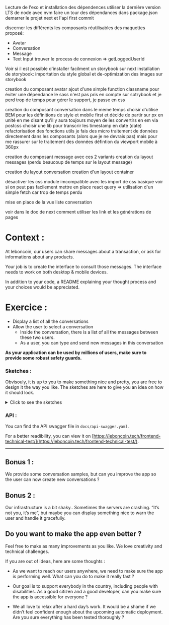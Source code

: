 Lecture de l'exo et installation des dépendences
utiliser la dernière version LTS de node avec nvm
faire un tour des dépendances dans package.json
demarrer le projet next et l'api
first commit

discerner les différents les composants réutilisables des maquettes proposé:
- Avatar
- Conversation
- Message
- Text Input
trouver le process de connexion => getLoggedUserId

Voir si il est possible d'installer facilment un storybook sur next
installation de storybook: importation du style global et de-optimization des images sur storybook

creation du composant avatar
ajout d'une simple function classname pour éviter une dépendance
le sass n'est pas pris en compte sur sotrybook et je perd trop de temps pour gérer le support, je passe en css

creation du composant conversation
dans le meme temps choisir d'utilise BEM pour les définitions de style et mobile first et décide de partir sur px en unité en me disant qu'il y aura toujours moyen de les convertirs en em via postcss
choisir une lib pour transcrir les timestamp en date (date)
refactorisation des fonctions utils
je fais des micro traitement de données directement dans les composants (alors que je ne devrais pas) mais pour me rassurer sur le traitement des données
défintion du viewport mobile à 360px

creation du composant message avec ces 2 variants
creation du layout messages
(perdu beaucoup de temps sur le layout message)

creation du layout conversation
creation d'un layout container

désactiver les css module imcompatible avec les import de css basique
voir si on peut pas facilement mettre en place react query => utilisation d'un simple fetch car trop de temps perdu

mise en place de la vue liste conversation


voir dans le doc de next comment utiliser les link et les générations de pages



# Context :

At leboncoin, our users can share messages about a transaction, or ask for informations about any products.

Your job is to create the interface to consult those messages.
The interface needs to work on both desktop & mobile devices.

In addition to your code, a README explaining your thought process and your choices would be appreciated.

# Exercice :

- Display a list of all the conversations
- Allow the user to select a conversation
  - Inside the conversation, there is a list of all the messages between these two users.
  - As a user, you can type and send new messages in this conversation

**As your application can be used by millions of users, make sure to provide some robust safety guards.**

### Sketches :

Obvisouly, it is up to you to make something nice and pretty, you are free to design it the way you like. The sketches are here to give you an idea on how it should look.

<details>
  <summary>Click to see the sketches</summary>
  
Mobile list :

![](./sketches/list-mobile.jpg)

Desktop list :

![](./sketches/list-desktop.jpg)

Mobile conversation :

![](./sketches/conv-mobile.jpg)

Desktop conversation :

![](./sketches/conv-desktop.jpg)

</details>

### API :

You can find the API swagger file in `docs/api-swagger.yaml`.

For a better readibility, you can view it on [https://leboncoin.tech/frontend-technical-test/](https://leboncoin.tech/frontend-technical-test/).

---

## Bonus 1 :

We provide some conversation samples, but can you improve the app so the user can now create new conversations ?

## Bonus 2 :

Our infrastructure is a bit shaky.. Sometimes the servers are crashing. “It’s not you, it’s me”, but maybe you can display something nice to warn the user and handle it gracefully.

## Do you want to make the app even better ?

Feel free to make as many improvements as you like.
We love creativity and technical challenges.

If you are out of ideas, here are some thoughts :

- As we want to reach our users anywhere, we need to make sure the app is performing well. What can you do to make it really fast ?

- Our goal is to support everybody in the country, including people with disabilities. As a good citizen and a good developer, can you make sure the app is accessible for everyone ?

- We all love to relax after a hard day’s work. It would be a shame if we didn’t feel confident enough about the upcoming automatic deployment. Are you sure everything has been tested thoroughly ?
